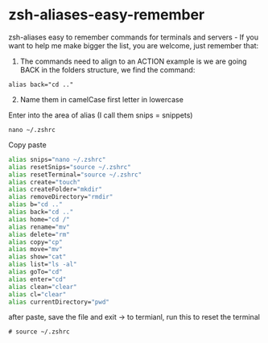 # zsh-aliases-easy-remember

zsh-aliases easy to remember commands for terminals and servers - If you want to help me make bigger the list, you are welcome, just remember that:

1. The commands need to align to an ACTION example is we are going BACK in the folders structure, we find the command:
```
alias back="cd .."
```
2. Name them in camelCase first letter in lowercase

Enter into the area of alias (I call them snips = snippets)
```
nano ~/.zshrc
```
Copy paste
```zsh
alias snips="nano ~/.zshrc"
alias resetSnips="source ~/.zshrc"
alias resetTerminal="source ~/.zshrc"
alias create="touch"
alias createFolder="mkdir"
alias removeDirectory="rmdir"
alias b="cd .."
alias back="cd .."
alias home="cd /"
alias rename="mv"
alias delete="rm"
alias copy="cp"
alias move="mv"
alias show="cat"
alias list="ls -al"
alias goTo="cd"
alias enter="cd"
alias clean="clear"
alias cl="clear"
alias currentDirectory="pwd"
```

after paste, save the file and exit -> to termianl, run this to reset the terminal
```
# source ~/.zshrc
```
